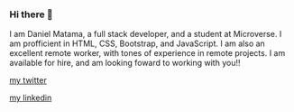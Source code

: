 ### Hi there 👋

I am Daniel Matama, a full stack developer, and a student at Microverse. 
I am profficient in HTML, CSS, Bootstrap, and JavaScript.
I am also an excellent remote worker, with tones of experience in remote projects. 
I am available for hire, and am looking foward to working with you!!

<a href="https://twitter.com/dan_matama">my twitter</a>

<a href="https://www.linkedin.com/in/daniel-matama-9190ba254/">my linkedin</a>


